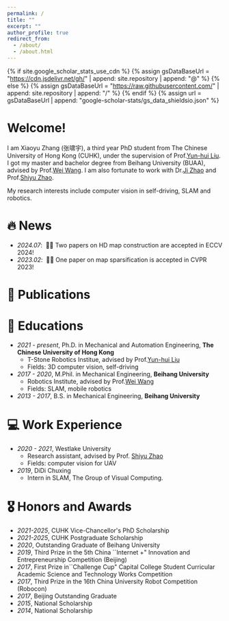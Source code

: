 ```yaml
---
permalink: /
title: ""
excerpt: ""
author_profile: true
redirect_from: 
  - /about/
  - /about.html
---
```


{% if site.google_scholar_stats_use_cdn %}
{% assign gsDataBaseUrl = "https://cdn.jsdelivr.net/gh/" | append: site.repository | append: "@" %}
{% else %}
{% assign gsDataBaseUrl = "https://raw.githubusercontent.com/" | append: site.repository | append: "/" %}
{% endif %}
{% assign url = gsDataBaseUrl | append: "google-scholar-stats/gs_data_shieldsio.json" %}

<span class='anchor' id='about-me'></span>

# Welcome!
I am Xiaoyu Zhang (张啸宇), a third year PhD student from The Chinese University of Hong Kong (CUHK), under the supervision of Prof.[Yun-hui Liu](https://www4.mae.cuhk.edu.hk/peoples/liu-yun-hui/). I got my master and bachelor degree from Beihang University (BUAA), advised by Prof.[Wei Wang](http://www.me.buaa.edu.cn/info/1072/1897.htm). I am also fortunate to work with Dr.[Ji Zhao](https://sites.google.com/site/drjizhao/) and Prof.[Shiyu Zhao](https://www.shiyuzhao.net/).

My research interests include computer vision in self-driving, SLAM and robotics.


# 🔥 News
- *2024.07*: &nbsp;🎉🎉 Two papers on HD map construction are accepted in ECCV 2024! 
- *2023.02*: &nbsp;🎉🎉 One paper on map sparsification is accepted in CVPR 2023!
  
# 📝 Publications 




# 📖 Educations
- *2021 - present*, Ph.D. in Mechanical and Automation Engineering, **The Chinese University of Hong Kong**
  - T-Stone Robotics Institue, advised by Prof.[Yun-hui Liu](https://www4.mae.cuhk.edu.hk/peoples/liu-yun-hui/)
  - Fields: 3D computer vision, self-driving  
- *2017 - 2020*, M.Phil. in Mechanical Engineering, **Beihang University**
  - Robotics Institute, advised by Prof.[Wei Wang](http://www.me.buaa.edu.cn/info/1072/1897.htm)
  - Fields: SLAM, mobile robotics
- *2013 - 2017*, B.S. in Mechanical Engineering, **Beihang University**

# 💻 Work Experience
- *2020 - 2021*, Westlake University
  - Research assistant, advised by Prof. [Shiyu Zhao](https://www.shiyuzhao.net/)
  - Fields: computer vision for UAV
- *2019*, DiDi Chuxing
  - Intern in SLAM, The Group of Visual Computing.
  
# 🎖 Honors and Awards
- *2021-2025*, CUHK Vice-Chancellor's PhD Scholarship
- *2021-2025*, CUHK Postgraduate Scholarship
- *2020*, Outstanding Graduate of Beihang University
- *2019*, Third Prize in the 5th China ``Internet +"  Innovation and Entrepreneurship Competition (Beijing)
- *2017*, First Prize in``Challenge Cup" Capital College Student Curricular Academic Science and Technology Works Competition
- *2017*, Third Prize in the 16th China University Robot Competition (Robocon)
- *2017*, Beijing Outstanding Graduate
- *2015*, National Scholarship
- *2014*, National Scholarship




